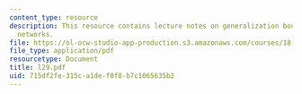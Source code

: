 ```yaml
---
content_type: resource
description: This resource contains lecture notes on generalization bounds for neural
  networks.
file: https://ol-ocw-studio-app-production.s3.amazonaws.com/courses/18-465-topics-in-statistics-statistical-learning-theory-spring-2007/715df2fe315ca1def0f8b7c1065635b2_l29.pdf
file_type: application/pdf
resourcetype: Document
title: l29.pdf
uid: 715df2fe-315c-a1de-f0f8-b7c1065635b2
---
```

